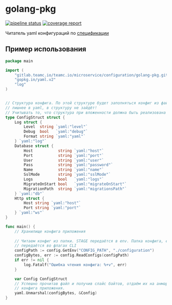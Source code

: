 # golang-pkg

[![pipeline status](https://gitlab.teamc.io/teamc.io/microservice/configuration/golang-pkg/badges/master/pipeline.svg)](https://gitlab.teamc.io/teamc.io/microservice/configuration/golang-pkg/commits/master) [![coverage report](https://gitlab.teamc.io/teamc.io/microservice/configuration/golang-pkg/badges/master/coverage.svg)](https://gitlab.teamc.io/teamc.io/microservice/configuration/golang-pkg/commits/master)

Читатель yaml конфигураций по [спецификации](https://confluence.teamc.io/pages/viewpage.action?pageId=4227704)

## Пример использования

```go
package main

import (
	"gitlab.teamc.io/teamc.io/microservice/configuration/golang-pkg.git"
	"gopkg.in/yaml.v2"
	"log"
)


// Структура конфига. По этой структуре будет заполняться конфиг из файла. Всё, что будет 
// лишнее в yaml, в структуру не зайдёт!
// Учитывать то, что структура при вложенности должна быть реализована через `struct{}`
type ConfigStruct struct {
	Log struct {
		Level  string `yaml:"level"`
		Debug  bool   `yaml:"debug"`
		Format string `yaml:"yaml"`
	} `yaml:"log"`
	Database struct {
		Host           string `yaml:"host"`
		Port           string `yaml:"port"`
		User           string `yaml:"user"`
		Pass           string `yaml:"password"`
		Name           string `yaml:"name"`
		SslMode        string `yaml:"sslMode"`
		Logs           bool   `yaml:"logs"`
		MigrateOnStart bool   `yaml:"migrateOnStart"`
		MigrationPath  string `yaml:"migrationsPath"`
	} `yaml:"db"`
	Http struct {
		Host string `yaml:"host"`
		Port string `yaml:"port"`
	} `yaml:"ws"`
}

func main() {
	// Хранилище конфига приложения
	
	// Читаем конфиг из папки. STAGE передаётся в env. Папка конфига, если переопределяется,
	// передаётся во флагах CLI
	configPath := config.GetEnv("CONFIG_PATH", "./configuration")
	configBytes, err := config.ReadConfigs(configPath)
	if err != nil {
		log.Fatalf("Ошибка чтения конфига: %+v", err)
	}

    var Config ConfigStruct 
    // Успешно прочитав файл и получив слайс байтов, отдаём их на анмаршаллинг в структуру
    // конфига приложения. 
	yaml.Unmarshal(configBytes, &Config)
} 
```